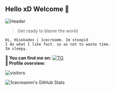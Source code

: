 ## Hello xD Welcome 👋
![Header](https://i.pinimg.com/236x/37/99/63/379963b87ef036f6d897021800b72deb--akashic-records-chibi.jpg)
> Get ready to blame the world
```
Hi, Hisokadev | 1cecreamm. Im stoopid
I do what I like fast. so as not to waste time. 
Im sleepy.
```
**:email: You can find me on:**
[![TG](https://img.shields.io/badge/-Telegram-0088CC?style=flat&logo=Telegram&logoColor=white&link=https://t.me/iicecreamm)](https://t.me/iicecreamm) <br />
**:pushpin: Profile overview:**
 
![visitors](https://visitor-badge.laobi.icu/badge?page_id=1cecreamm.1cecreamm)
 
![1cecreamm's GitHub Stats](https://github-readme-stats.vercel.app/api?username=1cecreamm&show_icons=true)